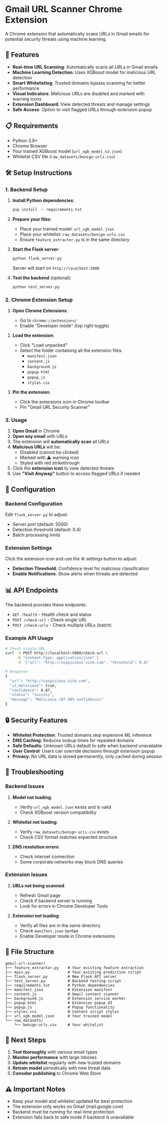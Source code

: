 # Gmail URL Scanner Chrome Extension

A Chrome extension that automatically scans URLs in Gmail emails for potential security threats using machine learning.

## 🚀 Features

- **Real-time URL Scanning**: Automatically scans all URLs in Gmail emails
- **Machine Learning Detection**: Uses XGBoost model for malicious URL detection
- **Smart Whitelisting**: Trusted domains bypass scanning for better performance
- **Visual Indicators**: Malicious URLs are disabled and marked with warning icons
- **Extension Dashboard**: View detected threats and manage settings
- **Safe Access**: Option to visit flagged URLs through extension popup

## 📋 Requirements

- Python 3.8+
- Chrome Browser
- Your trained XGBoost model (`url_xgb_model_v2.json`)
- Whitelist CSV file (`raw_datasets/benign-urls.csv`)

## 🛠️ Setup Instructions

### 1. Backend Setup

1. **Install Python dependencies**:
   ```bash
   pip install -r requirements.txt
   ```

2. **Prepare your files**:
   - Place your trained model: `url_xgb_model.json`
   - Place your whitelist: `raw_datasets/benign-urls.csv`
   - Ensure `feature_extractor.py` is in the same directory

3. **Start the Flask server**:
   ```bash
   python flask_server.py
   ```
   
   Server will start on `http://localhost:5000`

4. **Test the backend** (optional):
   ```bash
   python test_server.py
   ```

### 2. Chrome Extension Setup

1. **Open Chrome Extensions**:
   - Go to `chrome://extensions/`
   - Enable "Developer mode" (top right toggle)

2. **Load the extension**:
   - Click "Load unpacked"
   - Select the folder containing all the extension files:
     - `manifest.json`
     - `content.js`
     - `background.js`
     - `popup.html`
     - `popup.js`
     - `styles.css`

3. **Pin the extension**:
   - Click the extensions icon in Chrome toolbar
   - Pin "Gmail URL Security Scanner"

### 3. Usage

1. **Open Gmail** in Chrome
2. **Open any email** with URLs
3. The extension will **automatically scan** all URLs
4. **Malicious URLs** will be:
   - Disabled (cannot be clicked)
   - Marked with ⚠️ warning icon
   - Styled with red strikethrough
5. Click the **extension icon** to view detected threats
6. Use **"Visit Anyway"** button to access flagged URLs if needed

## 🔧 Configuration

### Backend Configuration

Edit `flask_server.py` to adjust:
- Server port (default: 5000)
- Detection threshold (default: 0.4)
- Batch processing limits

### Extension Settings

Click the extension icon and use the ⚙️ settings button to adjust:
- **Detection Threshold**: Confidence level for malicious classification
- **Enable Notifications**: Show alerts when threats are detected

## 📊 API Endpoints

The backend provides these endpoints:

- `GET /health` - Health check and status
- `POST /check-url` - Check single URL
- `POST /check-urls` - Check multiple URLs (batch)

### Example API Usage

```bash
# Check single URL
curl -X POST http://localhost:5000/check-url \
     -H "Content-Type: application/json" \
     -d '{"url": "http://suspicious-site.com", "threshold": 0.4}'

# Response
{
  "url": "http://suspicious-site.com",
  "is_malicious": true,
  "confidence": 0.87,
  "status": "success",
  "message": "Malicious (87.00% confidence)"
}
```

## 🔒 Security Features

- **Whitelist Protection**: Trusted domains skip expensive ML inference
- **DNS Caching**: Reduces lookup times for repeated domains  
- **Safe Defaults**: Unknown URLs default to safe when backend unavailable
- **User Control**: Users can override decisions through extension popup
- **Privacy**: No URL data is stored permanently, only cached during session

## 🐛 Troubleshooting

### Backend Issues

1. **Model not loading**:
   - Verify `url_xgb_model.json` exists and is valid
   - Check XGBoost version compatibility

2. **Whitelist not loading**:
   - Verify `raw_datasets/benign-urls.csv` exists
   - Check CSV format matches expected structure

3. **DNS resolution errors**:
   - Check internet connection
   - Some corporate networks may block DNS queries

### Extension Issues

1. **URLs not being scanned**:
   - Refresh Gmail page
   - Check if backend server is running
   - Look for errors in Chrome Developer Tools

2. **Extension not loading**:
   - Verify all files are in the same directory
   - Check `manifest.json` syntax
   - Enable Developer mode in Chrome extensions

## 📝 File Structure

```
gmail-url-scanner/
├── feature_extractor.py    # Your existing feature extraction
├── main.py                 # Your existing prediction script  
├── flask_server.py         # New Flask API server
├── test_server.py          # Backend testing script
├── requirements.txt        # Python dependencies
├── manifest.json           # Extension manifest
├── content.js              # Gmail content scanner
├── background.js           # Extension service worker
├── popup.html              # Extension popup UI
├── popup.js                # Popup functionality
├── styles.css              # Content script styles
├── url_xgb_model.json      # Your trained model
└── raw_datasets/
    └── benign-urls.csv     # Your whitelist
```

## 🚀 Next Steps

1. **Test thoroughly** with various email types
2. **Monitor performance** with large inboxes
3. **Update whitelist** regularly with new trusted domains  
4. **Retrain model** periodically with new threat data
5. **Consider publishing** to Chrome Web Store

## ⚠️ Important Notes

- Keep your model and whitelist updated for best protection
- The extension only works on Gmail (mail.google.com)
- Backend must be running for real-time protection
- Extension falls back to safe mode if backend is unavailable